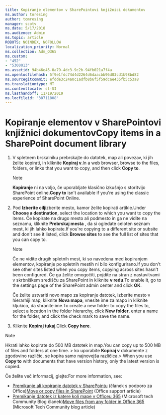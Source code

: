 ```yaml
---
title: Kopiranje elementov v SharePointovi knjižnici dokumentov
ms.author: toresing
author: tomresing
manager: scotv
ms.date: 5/17/2018
ms.audience: Admin
ms.topic: article
ROBOTS: NOINDEX, NOFOLLOW
localization_priority: Normal
ms.collection: Adm_O365
ms.custom:
- "452"
- "5300013"
ms.assetid: 94b46e45-0a79-4dc3-9c2b-94fb021a7f4a
ms.openlocfilehash: 5f9e1fdc74d4d2264d6daacbb96d03cd1b98bd82
ms.sourcegitcommit: efdde3c24a0c1adfb8b6f5f59dcae435fb5c53a8
ms.translationtype: MT
ms.contentlocale: sl-SI
ms.lasthandoff: 11/19/2019
ms.locfileid: "38711808"
---
```

# <a name="copy-items-in-a-sharepoint-document-library"></a><span data-ttu-id="5603c-102">Kopiranje elementov v SharePointovi knjižnici dokumentov</span><span class="sxs-lookup"><span data-stu-id="5603c-102">Copy items in a SharePoint document library</span></span>

1. <span data-ttu-id="5603c-103">V spletnem brskalniku prebrskajte do datotek, map ali povezav, ki jih želite kopirati, in kliknite **Kopiraj v**.</span><span class="sxs-lookup"><span data-stu-id="5603c-103">In a web browser, browse to the files, folders, or links that you want to copy, and then click **Copy to**.</span></span>

    > [!NOTE]
    > <span data-ttu-id="5603c-104">**Kopiranje** ni na voljo, če uporabljate klasično izkušnjo s storitvijo SharePoint online.</span><span class="sxs-lookup"><span data-stu-id="5603c-104">**Copy to** isn't available if you're using the classic experience of SharePoint Online.</span></span>
  
2. <span data-ttu-id="5603c-105">Pod **Izberite cilj**izberite mesto, kamor želite kopirati artikle.</span><span class="sxs-lookup"><span data-stu-id="5603c-105">Under **Choose a destination**, select the location to which you want to copy the items.</span></span> <span data-ttu-id="5603c-106">Če kopirate na drugo mesto ali podmesto in ga ne vidite na seznamu, kliknite **Prebrskaj mesta** , da si ogledate celoten seznam mest, ki jih lahko kopirate.</span><span class="sxs-lookup"><span data-stu-id="5603c-106">If you're copying to a different site or subsite and don't see it listed, click **Browse sites** to see the full list of sites that you can copy to.</span></span>

    > [!NOTE]
    > <span data-ttu-id="5603c-107">Če ne vidite drugih spletnih mest, ki so navedena med kopiranjem elementov, kopiranje po spletnih mestih ni bilo konfigurirano.</span><span class="sxs-lookup"><span data-stu-id="5603c-107">If you don't see other sites listed when you copy items, copying across sites hasn't been configured.</span></span> <span data-ttu-id="5603c-108">Če ga želite omogočiti, pojdite na stran z nastavitvami v skrbniškem središču za SharePoint in kliknite **v redu**.</span><span class="sxs-lookup"><span data-stu-id="5603c-108">To enable it, go to the settings page of the SharePoint admin center and click **OK**.</span></span>
  
    <span data-ttu-id="5603c-109">Če želite ustvariti novo mapo za kopiranje datotek, izberite mesto v hierarhiji map, kliknite **Nova mapa**, vnesite ime za mapo in kliknite kljukico, da shranite ime.</span><span class="sxs-lookup"><span data-stu-id="5603c-109">To create a new folder to copy the files to, select a location in the folder hierarchy, click **New folder**, enter a name for the folder, and click the check mark to save the name.</span></span>

3. <span data-ttu-id="5603c-110">Kliknite **Kopiraj tukaj**.</span><span class="sxs-lookup"><span data-stu-id="5603c-110">Click **Copy here**.</span></span>

> [!NOTE]
> <span data-ttu-id="5603c-111">Hkrati lahko kopirate do 500 MB datotek in map.</span><span class="sxs-lookup"><span data-stu-id="5603c-111">You can copy up to 500 MB of files and folders at one time.</span></span> <span data-ttu-id="5603c-112">> ko uporabite **Kopiraj v** dokumente z zgodovino različic, se kopira samo najnovejša različica.</span><span class="sxs-lookup"><span data-stu-id="5603c-112">>  When you use **Copy to** with documents that have version history, only the latest version is copied.</span></span>
  
<span data-ttu-id="5603c-113">Če želite več informacij, glejte:</span><span class="sxs-lookup"><span data-stu-id="5603c-113">For more information, see:</span></span>

 - <span data-ttu-id="5603c-114">[Premikanje ali kopiranje datotek v SharePointu](https://support.office.com/article/move-or-copy-files-in-sharepoint-00e2f483-4df3-46be-a861-1f5f0c1a87bc) (članek s podporo za Office)</span><span class="sxs-lookup"><span data-stu-id="5603c-114">[Move or copy files in SharePoint](https://support.office.com/article/move-or-copy-files-in-sharepoint-00e2f483-4df3-46be-a861-1f5f0c1a87bc) (Office support article)</span></span>
 - <span data-ttu-id="5603c-115">[Premikanje datotek iz katere koli mape v Officeu 365](https://techcommunity.microsoft.com/t5/Microsoft-SharePoint-Blog/Now-move-files-anywhere-in-Office-365-SharePoint-and-OneDrive/ba-p/146973) (Microsoft tech Community Blog članek)</span><span class="sxs-lookup"><span data-stu-id="5603c-115">[Move files from any folder in Office 365](https://techcommunity.microsoft.com/t5/Microsoft-SharePoint-Blog/Now-move-files-anywhere-in-Office-365-SharePoint-and-OneDrive/ba-p/146973) (Microsoft Tech Community blog article)</span></span>   